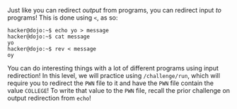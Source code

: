 Just like you can redirect _output_ from programs, you can redirect input _to_ programs!
This is done using `<`, as so:

```
hacker@dojo:~$ echo yo > message
hacker@dojo:~$ cat message
yo
hacker@dojo:~$ rev < message
oy
```

You can do interesting things with a lot of different programs using input redirection!
In this level, we will practice using `/challenge/run`, which will require you to redirect the `PWN` file to it and have the `PWN` file contain the value `COLLEGE`!
To write that value to the `PWN` file, recall the prior challenge on output redirection from `echo`!
